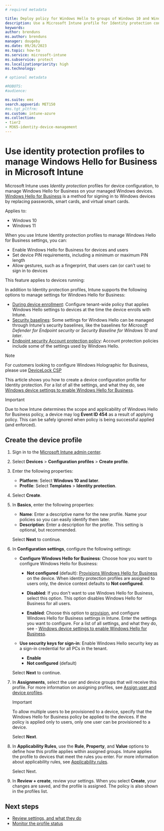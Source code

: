 ```yaml
---
# required metadata

title: Deploy policy for Windows Hello to groups of Windows 10 and Windows 11 devices in Microsoft Intune
description: Use a Microsoft Intune profile for Identity protection configure Windows Hello for Business on Windows devices.
keywords:
author: brenduns
ms.author: brenduns
manager: dougeby
ms.date: 09/26/2023
ms.topic: how-to
ms.service: microsoft-intune
ms.subservice: protect
ms.localizationpriority: high
ms.technology:

# optional metadata

#ROBOTS:
#audience:

ms.suite: ems
search.appverid: MET150
#ms.tgt_pltfrm:
ms.custom: intune-azure
ms.collection:
- tier2
- M365-identity-device-management
---
```


# Use identity protection profiles to manage Windows Hello for Business in Microsoft Intune

Microsoft Intune uses *Identity protection* profiles for device configuration, to manage Windows Hello for Business on your managed Windows devices.   [Windows Hello for Business](/windows/security/identity-protection/hello-for-business/hello-overview) is a method for signing in to Windows devices by replacing passwords, smart cards, and virtual smart cards.

Applies to:

- Windows 10
- Windows 11

When you use Intune Identity protection profiles to manage Windows Hello for Business settings, you can:

- Enable Windows Hello for Business for devices and users
- Set device PIN requirements, including a minimum or maximum PIN length
- Allow gestures, such as a fingerprint, that users can (or can't use) to sign in to devices

This feature applies to devices running:

In addition to Identity protection profiles, Intune supports the following options to manage settings for Windows Hello for Business:

- [During device enrollment](../protect/windows-hello.md): Configure tenant-wide policy that applies Windows Hello settings to devices at the time the device enrolls with Intune.
- [Security baselines](../protect/security-baselines.md): Some settings for Windows Hello can be managed through Intune's security baselines, like the baselines for *Microsoft Defender for Endpoint security* or *Security Baseline for Windows 10 and later*.
- [Endpoint security Account protection policy](../protect/endpoint-security-account-protection-policy.md): Account protection policies include some of the settings used by Windows Hello.

> [!NOTE]
> For customers looking to configure Windows Holographic for Business, please use [DeviceLock CSP](/windows/client-management/mdm/policy-csp-devicelock)

This article shows you how to create a device configuration profile for Identity protection. For a list of all the settings, and what they do, see [Windows device settings to enable Windows Hello for Business](identity-protection-windows-settings.md).

> [!IMPORTANT]
> Due to how Intune determines the scope and applicability of Windows Hello for Business policy, a device may log **Event ID 454** as a result of applying policy. This can be safely ignored when policy is being successful applied (and enforced).

## Create the device profile

1. Sign in to the [Microsoft Intune admin center](https://go.microsoft.com/fwlink/?linkid=2109431).

2. Select **Devices** > **Configuration profiles** > **Create profile**.

3. Enter the following properties:

   - **Platform**: Select **Windows 10 and later**.
   - **Profile**: Select **Templates** > **Identity protection**.

4. Select **Create**.

5. In **Basics**, enter the following properties:

   - **Name**: Enter a descriptive name for the new profile. Name your policies so you can easily identify them later.
   - **Description**: Enter a description for the profile. This setting is optional, but recommended.

   Select **Next** to continue.

6. In **Configuration settings**, configure the following settings:

   - **Configure Windows Hello for Business**: Choose how you want to configure Windows Hello for Business:

     - **Not configured** (default): [Provisions Windows Hello for Business](/windows/security/identity-protection/hello-for-business/hello-how-it-works-provisioning) on the device. When identity protection profiles are assigned to users only, the device context defaults to **Not configured**.

     - **Disabled**: If you don't want to use Windows Hello for Business, select this option. This option disables Windows Hello for Business for all users.

     - **Enabled**: Choose this option to [provision](/windows/security/identity-protection/hello-for-business/hello-how-it-works-provisioning), and configure Windows Hello for Business settings in Intune. Enter the settings you want to configure. For a list of all settings, and what they do, see - [Windows device settings to enable Windows Hello for Business](identity-protection-windows-settings.md).

   - **Use security keys for sign-in**: Enable Windows Hello security key as a sign-in credential for all PCs in the tenant.

     - **Enable**
     - **Not configured**  (default)

   Select **Next** to continue.

7. In **Assignments**, select the user and device groups that will receive this profile. For more information on assigning profiles, see [Assign user and device profiles](../configuration/device-profile-assign.md).

   > [!IMPORTANT]
   > To allow multiple users to be provisioned to a device, specify that the Windows Hello for Business policy be applied to the devices. If the policy is applied only to users, only one user can be provisioned to a device.

   Select **Next**.

8. In **Applicability Rules**, use the **Rule**, **Property**, and **Value** options to define how this profile applies within assigned groups. Intune applies the profile to devices that meet the rules you enter. For more information about applicability rules, see [Applicability rules](../configuration/device-profile-create.md).

   Select Next.

9. In **Review + create**, review your settings. When you select **Create**, your changes are saved, and the profile is assigned. The policy is also shown in the profiles list.

## Next steps

- [Review settings, and what they do](identity-protection-windows-settings.md)
- [Monitor the profile status](../configuration/device-profile-monitor.md)
